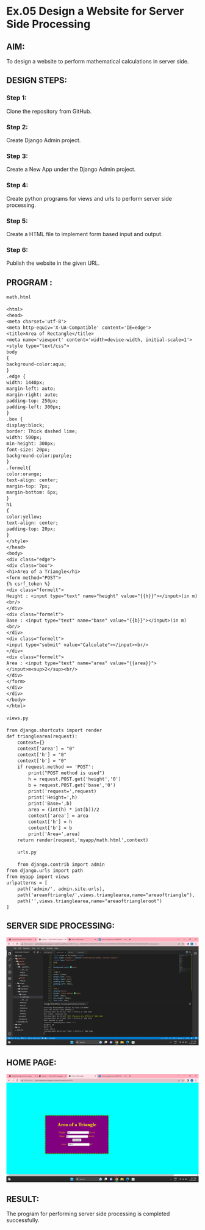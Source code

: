 # Ex.05 Design a Website for Server Side Processing

## AIM:
To design a website to perform mathematical calculations in server side.

## DESIGN STEPS:

### Step 1:
Clone the repository from GitHub.

### Step 2:
Create Django Admin project.

### Step 3:
Create a New App under the Django Admin project.

### Step 4:
Create python programs for views and urls to perform server side processing.

### Step 5:
Create a HTML file to implement form based input and output.

### Step 6:
Publish the website in the given URL.

## PROGRAM :
~~~
math.html

<html>
<head>
<meta charset='utf-8'>
<meta http-equiv='X-UA-Compatible' content='IE=edge'>
<title>Area of Rectangle</title>
<meta name='viewport' content='width=device-width, initial-scale=1'>
<style type="text/css">
body 
{
background-color:aqua;
}
.edge {
width: 1440px;
margin-left: auto;
margin-right: auto;
padding-top: 250px;
padding-left: 300px;
}
.box {
display:block;
border: Thick dashed lime;
width: 500px;
min-height: 300px;
font-size: 20px;
background-color:purple;
}
.formelt{
color:orange;
text-align: center;
margin-top: 7px;
margin-bottom: 6px;
}
h1
{
color:yellow;
text-align: center;
padding-top: 20px;
}
</style>
</head>
<body>
<div class="edge">
<div class="box">
<h1>Area of a Triangle</h1>
<form method="POST">
{% csrf_token %}
<div class="formelt">
Height : <input type="text" name="height" value="{{h}}"></input>(in m)<br/>
</div>
<div class="formelt">
Base : <input type="text" name="base" value="{{b}}"></input>(in m)<br/>
</div>
<div class="formelt">
<input type="submit" value="Calculate"></input><br/>
</div>
<div class="formelt">
Area : <input type="text" name="area" value="{{area}}"></input>m<sup>2</sup><br/>
</div>
</form>
</div>
</div>
</body>
</html>

views.py

from django.shortcuts import render
def trianglearea(request):
    context={}
    context['area'] = "0"
    context['h'] = "0"
    context['b'] = "0"
    if request.method == 'POST':
        print("POST method is used")
        h = request.POST.get('height','0')
        b = request.POST.get('base','0')
        print('request=',request)
        print('Height=',h)
        print('Base=',b)
        area = (int(h) * int(b))/2
        context['area'] = area
        context['h'] = h
        context['b'] = b
        print('Area=',area)
    return render(request,'myapp/math.html',context)

    urls.py

    from django.contrib import admin
from django.urls import path
from myapp import views
urlpatterns = [
    path('admin/', admin.site.urls),
    path('areaoftriangle/',views.trianglearea,name="areaoftriangle"),
    path('',views.trianglearea,name="areaoftriangleroot")
]
~~~



## SERVER SIDE PROCESSING:
![OUTPUT](./out05.png)


## HOME PAGE:
![Home Page](./home.png)

## RESULT:
The program for performing server side processing is completed successfully.
